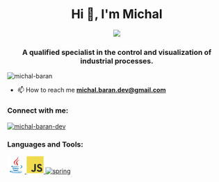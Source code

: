 <h1 align="center">Hi 👋, I'm Michal</h1>
<div id="header" align="center">
  <img src="https://media.giphy.com/media/WFZvB7VIXBgiz3oDXE/giphy.gif" width="100"/>
</div>

<h3 align="center">A qualified specialist in the control and visualization of industrial processes.</h3>

<p align="left"> <img src="https://komarev.com/ghpvc/?username=michal-baran&label=Profile%20views&color=0e75b6&style=flat" alt="michal-baran" /> </p>

- 📫 How to reach me **michal.baran.dev@gmail.com**

<h3 align="left">Connect with me:</h3>
<p align="left">
<a href="https://linkedin.com/in/michal-baran-dev" target="blank"><img align="center" src="https://raw.githubusercontent.com/rahuldkjain/github-profile-readme-generator/master/src/images/icons/Social/linked-in-alt.svg" alt="michal-baran-dev" height="30" width="40" /></a>
</p>

<h3 align="left">Languages and Tools:</h3>
<p align="left"> <a href="https://www.java.com" target="_blank" rel="noreferrer"> <img src="https://raw.githubusercontent.com/devicons/devicon/master/icons/java/java-original.svg" alt="java" width="40" height="40"/> </a> <a href="https://developer.mozilla.org/en-US/docs/Web/JavaScript" target="_blank" rel="noreferrer"> <img src="https://raw.githubusercontent.com/devicons/devicon/master/icons/javascript/javascript-original.svg" alt="javascript" width="40" height="40"/> </a> <a href="https://spring.io/" target="_blank" rel="noreferrer"> <img src="https://www.vectorlogo.zone/logos/springio/springio-icon.svg" alt="spring" width="40" height="40"/> </a> </p>
